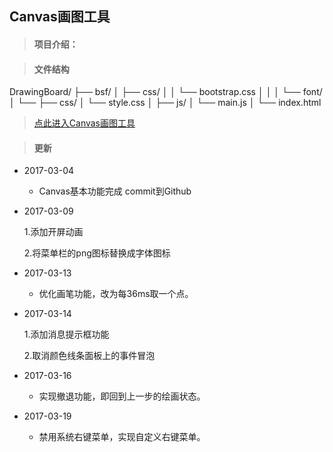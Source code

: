 ## Canvas画图工具
	
> #### 项目介绍：
	
	
	
> #### 文件结构
	
 DrawingBoard/
 ├── bsf/
 │ ├── css/
 │	│	└── bootstrap.css
 │	│
 │	└── font/
 │	└── 
 ├── css/
 │	└── style.css
 │
 ├── js/
 │	└── main.js
 │
 └── index.html

> [点此进入Canvas画图工具](https://ding-ke.github.io/DrawingBoard/)

> #### 更新

- 2017-03-04	

	- Canvas基本功能完成 commit到Github

- 2017-03-09

	1.添加开屏动画

	2.将菜单栏的png图标替换成字体图标

- 2017-03-13	

	- 优化画笔功能，改为每36ms取一个点。

- 2017-03-14 	

	1.添加消息提示框功能

	2.取消颜色线条面板上的事件冒泡

- 2017-03-16	
	
	- 实现撤退功能，即回到上一步的绘画状态。

- 2017-03-19
	
	- 禁用系统右键菜单，实现自定义右键菜单。
